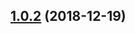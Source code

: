 <a name="1.0.2"></a>
## [1.0.2](https://github.com/moneytree/tslint-rules/compare/1.0.0...1.0.2) (2018-12-19)



